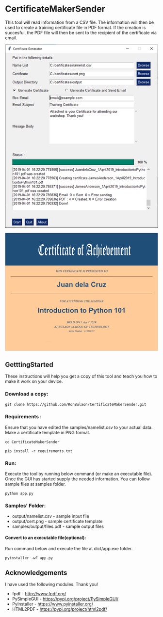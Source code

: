 # CertificateMakerSender
This tool will read information from a CSV file. The information will then be used to create a training certificate file in PDF format. If the creation is succesful, the PDF file will then be sent to the recipient of the certificate via email.

![screenshot tool](https://raw.githubusercontent.com/RonBulaon/CertificateMakerSender/master/samples/screenshot.png)

![screenshot output](https://raw.githubusercontent.com/RonBulaon/CertificateMakerSender/master/samples/screenshot_cert.png)

## GetttingStarted
These instructions will help you get a copy of this tool and teach you how to make it work on your device.

### Download a copy:
```
git clone https://github.com/RonBulaon/CertificateMakerSender.git
```

### Requirements :
Ensure that you have edited the samples/namelist.csv to your actual data. Make a certificate template in PNG format.
```
cd CertificateMakerSender
```

```
pip install -r requirements.txt
```

### Run:
Execute the tool by running below command (or make an executable file). Once the GUI has started supply the needed information. You can follow sample files at samples folder.
```
python app.py
```

### Samples' Folder:
* output/namelist.csv - sample input file
* output/cert.png - sample certificate template
* samples/output/files.pdf - sample output files

#### Convert to an executable file(optional):
Run command below and execute the file at dict/app.exe folder.
```
pyinstaller -wF app.py
```

## Acknowledgements
I have used the following modules. Thank you!
* fpdf - http://www.fpdf.org/
* PySimpleGUI - https://pypi.org/project/PySimpleGUI/
* PyInstaller - https://www.pyinstaller.org/
* HTML2PDF - https://pypi.org/project/html2pdf/
